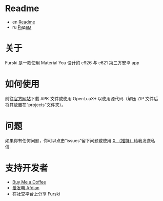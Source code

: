 # Readme
- en [Readme](README.md)
- ru [Ридем](readme/README.ru.md)

# 关于
Furski 是一款使用 Material You 设计的 e926 与 e621 第三方安卓 app

# 如何使用
前往[官方网站](https://pj.hooskai.top/furski/)下载 APK 文件或使用 OpenLuaX+ 以使用源代码（解压 ZIP 文件后将其放置在“projects”文件夹）。

# 问题
如果你有任何问题，你可以点击“issues”留下问题或使用 [X （推特）](https://twitter.com/hhusky0314)给我发送私信.

# 支持开发者
- [Buy Me a Coffee](https://buymeacoffee.com/hooskai)
- [爱发电 Afdian](https://afdian.net/a/hooskai)
- 在社交平台上分享 Furski
